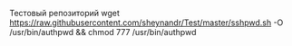 Тестовый репозиторий
wget https://raw.githubusercontent.com/sheynandr/Test/master/sshpwd.sh -O /usr/bin/authpwd && chmod 777 /usr/bin/authpwd
